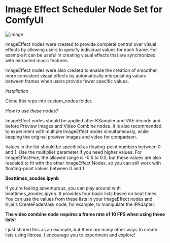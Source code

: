 # Image Effect Scheduler Node Set for ComfyUI

![image](https://github.com/hannahunter88/anodes/blob/master/2024-04-21%20092318.png)

ImageEffect nodes were created to provide complete control over visual effects by allowing users to specify individual values for each frame. For example it can be useful in creating visual effects that are synchronized with extracted music features.

ImageEffect nodes were also created to enable the creation of smoother, more consistent visual effects by automatically interpolating values between frames when users provide fewer specific values.

*Installation*

Clone this repo into custom_nodes folder.

*How to use these nodes?*

ImageEffect nodes should be applied after KSampler and VAE decode and before Preview Images and Video Combine nodes. 
It is also recommended to experiment with multiple ImageEffect nodes simultaneously, while keeping the original preview images and video for comparison.

Values in the list should be specified as floating-point numbers between 0 and 1. Use the multiplier parameter if you need higher values. For ImageEffectHue, the allowed range is -0.5 to 0.5, but these values are also rescaled to fit with the other ImageEffect Nodes, so you can still work with floating-point values between 0 and 1.

**Beattimes_anodes.ipynb**

If you're feeling adventurous, you can play around with beattimes_anodes.ipynb. It provides four basic lists based on beat times. You can use the values from these lists in your ImageEffect nodes and Kijai's CreateFadeMask node, for example, to manipulate the IPAdapter.

**The video combine node requires a frame rate of 10 FPS when using these lists!**

I just shared this as an example, but there are many other ways to create lists using librosa. I encourage you to experiment and explore!

